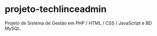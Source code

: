 # projeto-techlinceadmin
 Projeto de Sistema de Gestão em PHP / HTML / CSS / JavaScript e BD MySQL.
